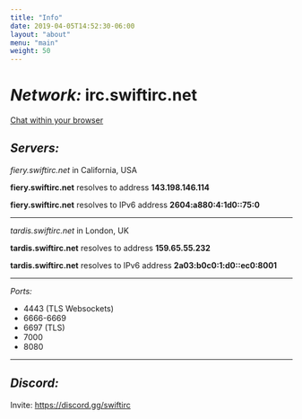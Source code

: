 ```yaml
---
title: "Info"
date: 2019-04-05T14:52:30-06:00
layout: "about"
menu: "main"
weight: 50
---
```


# _Network:_ irc.swiftirc.net

[Chat within your browser](https://chat.swiftirc.net/?perform=/server+-j+%23swiftirc,%23bullshit+wss://fiery.swiftirc.net:4443 "Chat within your browser")

## _Servers:_

_fiery.swiftirc.net_ in California, USA

**fiery.swiftirc.net** resolves to address **143.198.146.114**

**fiery.swiftirc.net** resolves to IPv6 address **2604:a880:4:1d0::75:0**

---

_tardis.swiftirc.net_ in London, UK

**tardis.swiftirc.net** resolves to address **159.65.55.232**

**tardis.swiftirc.net** resolves to IPv6 address **2a03:b0c0:1:d0::ec0:8001**

---

_Ports:_

- 4443 (TLS Websockets)
- 6666-6669
- 6697 (TLS)
- 7000
- 8080

---

## _Discord:_

Invite: https://discord.gg/swiftirc

